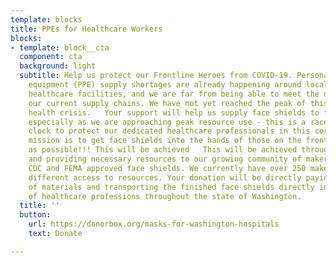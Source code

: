 ```yaml
---
template: blocks
title: PPEs for Healthcare Workers
blocks:
- template: block__cta
  component: cta
  background: light
  subtitle: Help us protect our Frontline Heroes from COVID-19. Personal protective
    equipment (PPE) supply shortages are already happening around local and national
    healthcare facilities, and we are far from being able to meet the demand with
    our current supply chains. We have not yet reached the peak of this unprecedented
    health crisis.   Your support will help us supply face shields to frontline workers,
    especially as we are approaching peak resource use - this is a race against the
    clock to protect our dedicated healthcare professionals in this coronavirus battle.   Our
    mission is to get face shields into the hands of those on the frontlines as quickly
    as possible!!! This will be achieved   This will be achieved through empowering
    and providing necessary resources to our growing community of makers 3D printing
    CDC and FEMA approved face shields. We currently have over 250 makers each with
    different access to resources. Your donation will be directly paying for cost
    of materials and transporting the finished face shields directly into the hands
    of healthcare professions throughout the state of Washington.
  title: ''
  button:
    url: https://donorbox.org/masks-for-washington-hospitals
    text: Donate

---
```

